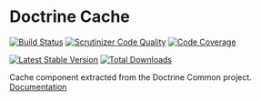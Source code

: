 # Doctrine Cache

[![Build Status](https://img.shields.io/travis/doctrine/cache/master.svg?style=flat-square)](http://travis-ci.org/doctrine/cache) 
[![Scrutinizer Code Quality](https://img.shields.io/scrutinizer/g/doctrine/cache/master.svg?style=flat-square)](https://scrutinizer-ci.com/g/doctrine/cache/?branch=master) 
[![Code Coverage](https://img.shields.io/scrutinizer/coverage/g/doctrine/cache/master.svg?style=flat-square)](https://scrutinizer-ci.com/g/doctrine/cache/?branch=master)

[![Latest Stable Version](https://img.shields.io/packagist/v/doctrine/cache.svg?style=flat-square)](https://packagist.org/packages/doctrine/cache)
[![Total Downloads](https://img.shields.io/packagist/dt/doctrine/cache.svg?style=flat-square)](https://packagist.org/packages/doctrine/cache)

Cache component extracted from the Doctrine Common project. [Documentation](https://www.doctrine-project.org/projects/doctrine-orm/en/2.6/reference/caching.html)
